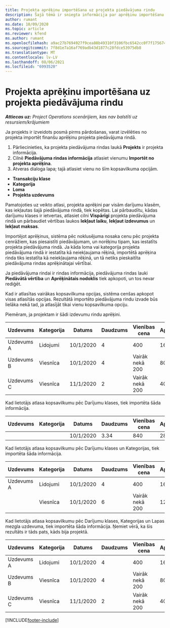 ```yaml
---
title: Projekta aprēķinu importēšana uz projekta piedāvājuma rindu
description: Šajā tēmā ir sniegta informācija par aprēķinu importēšanu no projekta projekta piedāvājuma rindā.
author: rumant
ms.date: 10/09/2020
ms.topic: article
ms.reviewer: kfend
ms.author: rumant
ms.openlocfilehash: a9ac27b7694927f9cea88b49310f3106fbc6542cc0f7f1756744b970358c1057
ms.sourcegitcommit: 7f8d1e7a16af769adb43d1877c28fdce53975db8
ms.translationtype: MT
ms.contentlocale: lv-LV
ms.lasthandoff: 08/06/2021
ms.locfileid: "6993520"
---
```

# <a name="import-estimates-for-a-project-to-a-project-quote-line"></a>Projekta aprēķinu importēšana uz projekta piedāvājuma rindu

_**Attiecas uz:** Project Operations scenārijiem, kas nav balstīti uz resursiem/krājumiem_


Ja projekts ir izveidots posmā pirms pārdošanas, varat izvēlēties no projekta importēt finanšu aprēķinu projekta piedāvājuma rindā.

1. Pārliecinieties, ka projekta piedāvājuma rindas laukā **Projekts** ir projekta informācija.
2. Cilnē **Piedāvājuma rindas informācija** atlasiet vienumu **Importēt no projekta aprēķina**.
3. Atveras dialoga lapa; tajā atlasiet vienu no šīm kopsavilkuma opcijām.

  - **Transakciju klase**
  - **Kategorija**
  - **Loma** 
  - **Projekta uzdevums**

Pamatojoties uz veikto atlasi, projekta aprēķini par visām darījumu klasēm, kas iekļautas šajā piedāvājuma rindā, tiek kopētas. Lai pārbaudītu, kādas darījumu klases ir ietvertas, atlasiet cilni **Vispārīgi** projekta piedāvājuma rindā un pārbaudiet vērtības laukos **Iekļaut laiku**, **Iekļaut izdevumus** un **Iekļaut maksas**.

Importējot aprēķinus, sistēma pēc noklusējuma nosaka cenu pēc projekta cenrāžiem, kas piesaistīti piedāvājumam, un norēķinu tipam, kas iestatīts projekta piedāvājuma rindā. Ja kāda loma vai kategorija projekta piedāvājuma rindā ir iestatīta kā neiekļaujama rēķinā, importētā aprēķina rinda tiks iestatīta kā neiekļaujama rēķinā, un tā netiks pieskaitīta piedāvājuma rindas aprēķinātajai vērtībai.

Ja piedāvājuma rindai ir rindas informācija, piedāvājuma rindas lauki **Piedāvātā vērtība** un **Aprēķinātais nodoklis** tiek apkopoti, un tos nevar rediģēt.

Kad ir atlasītas vairākas kopsavilkuma opcijas, sistēma cenšas apkopot visas atlasītās opcijas. Rezultātā importēto piedāvājuma rindu izvade būs lielāka nekā tad, ja atlasījāt tikai vienu kopsavilkuma opciju.

Piemēram, ja projektam ir šādi izdevumu rindu aprēķini.

| Uzdevums | Kategorija | Datums | Daudzums | Vienības cena | Apjoms/summa |
| --- | --- | --- | --- | --- | --- |
| Uzdevums A | Lidojumi | 10/1/2020 | 4 | 400 | 1600 |
| Uzdevums B | Viesnīca | 10/1/2020 | 4 | Vairāk nekā 200 | 800 |
| Uzdevums C | Viesnīca | 11/1/2020 | 2 | Vairāk nekā 200 | 400 |

Kad lietotājs atlasa kopsavilkumu pēc Darījumu klases, tiek importēta šāda informācija.

| Uzdevums | Kategorija | Datums | Daudzums | Vienības cena | Apjoms/summa |
| --- | --- | --- | --- | --- | --- |
| | | 10/1/2020 | 3.34 | 840 | 2800 |

Kad lietotājs atlasa kopsavilkumu pēc Darījumu klases un Kategorijas, tiek importēta šāda informācija.

| Uzdevums | Kategorija | Datums | Daudzums | Vienības cena | Apjoms/summa |
| --- | --- | --- | --- | --- | --- |
| Uzdevums A | Lidojumi | 10/1/2020 | 4 | 400 | 1600 |
| | Viesnīca | 10/1/2020 | 6 | Vairāk nekā 200 | 1200 |

Kad lietotājs atlasa kopsavilkumu pēc Darījumu klases, Kategorijas un Lapas mezgla uzdevuma, tiek importēta šāda informācija. Ņemiet vērā, ka šis rezultāts ir tāds pats, kāds bija projektā.

| Uzdevums | Kategorija | Datums | Daudzums | Vienības cena | Apjoms/summa |
| --- | --- | --- | --- | --- | --- |
| Uzdevums A | Lidojumi | 10/1/2020 | 4 | 400 | 1600 |
| Uzdevums B | Viesnīca | 10/1/2020 | 4 | Vairāk nekā 200 | 800 |
| Uzdevums C | Viesnīca | 11/1/2020 | 2 | Vairāk nekā 200 | 400 |


[!INCLUDE[footer-include](../includes/footer-banner.md)]

